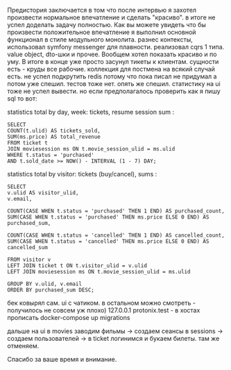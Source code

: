 Предистория заключается в том что после интервью я захотел произвести нормальное впечатление 
и сделать "красиво". в итоге не успел доделать задачу полностью. Как вы можете увидеть 
что бы произвести положительное впечатление я выполнил основной функционал в стиле модульного
монолита. разнес контексты, использовал symfony messenger для плавности. реализовал cqrs 1 типа.
value object, dto-шки и прочее. Вообщем хотел показать красиво и по уму. В итоге в конце уже просто
засунул тикеты к клиентам. сущности есть - круды все рабочие. коллекция для постмена на всякий случай есть.
не успел подкрутить redis потому что пока писал не придумал а потом уже спешил. тестов тоже нет.
опять же спешил. статистику на ui тоже не успел вывести. 
но если предполагалось проверить как я пишу sql то вот:

statistics total by day, week: tickets, resume session sum :

    SELECT
    COUNT(t.ulid) AS tickets_sold,
    SUM(ms.price) AS total_revenue
    FROM ticket t
    JOIN moviesession ms ON t.movie_session_ulid = ms.ulid
    WHERE t.status = 'purchased'
    AND t.sold_date >= NOW() - INTERVAL (1 - 7) DAY;

statistics total by visitor: tickets (buy/cancel), sums :

    SELECT
    v.ulid AS visitor_ulid,
    v.email,
    
    COUNT(CASE WHEN t.status = 'purchased' THEN 1 END) AS purchased_count,
    SUM(CASE WHEN t.status = 'purchased' THEN ms.price ELSE 0 END) AS purchased_sum,
    
    COUNT(CASE WHEN t.status = 'cancelled' THEN 1 END) AS cancelled_count,
    SUM(CASE WHEN t.status = 'cancelled' THEN ms.price ELSE 0 END) AS cancelled_sum
    
    FROM visitor v
    LEFT JOIN ticket t ON t.visitor_ulid = v.ulid
    LEFT JOIN moviesession ms ON t.movie_session_ulid = ms.ulid
    
    GROUP BY v.ulid, v.email
    ORDER BY purchased_sum DESC;

бек ковырял сам. ui с чатиком.
в остальном можно смотреть - получилось не совсем уж плохо)
127.0.0.1 protonix.test - в хостах прописать
docker-compose up
migrations

дальше на ui в movies заводим фильмы -> создаем сеансы в sessions 
-> создаем пользователей -> в ticket логинимся и букаем билеты. там же отменяем.

Спасибо за ваше время и внимание.
